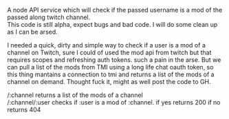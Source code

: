 A node API service which will check if the passed username is a mod of the passed along twitch channel.  
This code is still alpha, expect bugs and bad code. I will do some clean up as I can be arsed.

I needed a quick, dirty and simple way to check if a user is a mod of a channel on Twitch, sure I could of used the mod api from twitch but that requires scopes and refreshing auth tokens. such a pain in the arse. But we can pull a list of the mods from TMI using a long life chat oauth token, so this thing mantains a connection to tmi and returns a list of the mods of a channel on demand. Thought fuck it, might as well post the code to GH.

/:channel returns a list of the mods of a channel  
/:channel/:user checks if :user is a mod of :channel. if yes returns 200 if no returns 404
